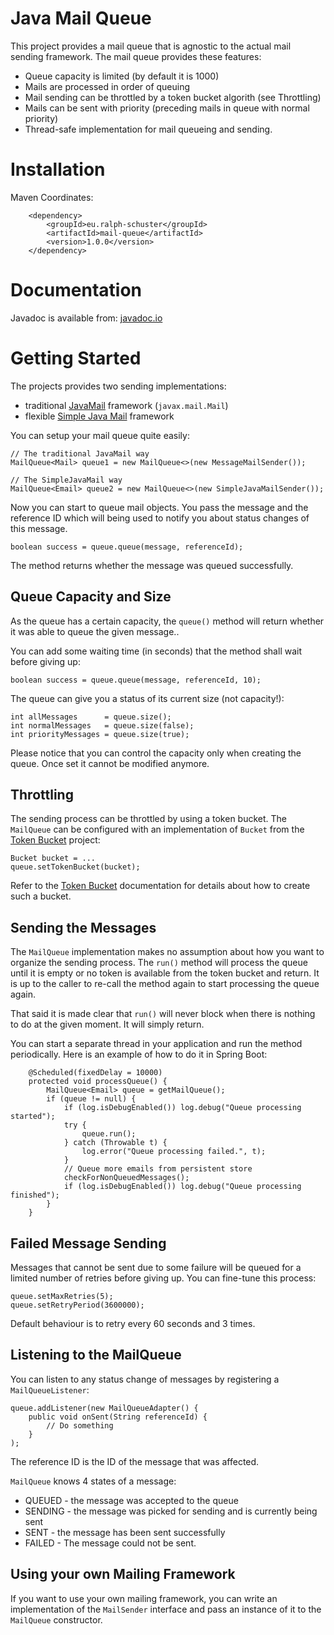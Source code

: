 # Java Mail Queue

This project provides a mail queue that is agnostic to the actual mail sending framework. The mail
queue provides these features:

- Queue capacity is limited (by default it is 1000)
- Mails are processed in order of queuing
- Mail sending can be throttled by a token bucket algorith (see Throttling)
- Mails can be sent with priority (preceding mails in queue with normal priority)
- Thread-safe implementation for mail queueing and sending.

# Installation

Maven Coordinates:

```
	<dependency>
		<groupId>eu.ralph-schuster</groupId>
		<artifactId>mail-queue</artifactId>
		<version>1.0.0</version>
	</dependency>
```

# Documentation

Javadoc is available from: [javadoc.io](https://www.javadoc.io/doc/eu.ralph-schuster/mail-queue)

# Getting Started

The projects provides two sending implementations: 

- traditional [JavaMail](https://javaee.github.io/javamail/) framework (`javax.mail.Mail`)
- flexible [Simple Java Mail](https://www.simplejavamail.org/) framework

You can setup your mail queue quite easily:

```
// The traditional JavaMail way
MailQueue<Mail> queue1 = new MailQueue<>(new MessageMailSender());

// The SimpleJavaMail way
MailQueue<Email> queue2 = new MailQueue<>(new SimpleJavaMailSender());

```

Now you can start to queue mail objects. You pass the message and the reference ID
which will being used to notify you about status changes of this message.

```
boolean success = queue.queue(message, referenceId);
```

The method returns whether the message was queued successfully.

## Queue Capacity and Size

As the queue has a certain capacity, the `queue()` method will return whether
it was able to queue the given message..

You can add some waiting time (in seconds) that the method shall wait before giving up:

```
boolean success = queue.queue(message, referenceId, 10);
```

The queue can give you a status of its current size (not capacity!):

```
int allMessages      = queue.size();
int normalMessages   = queue.size(false);
int priorityMessages = queue.size(true);
```

Please notice that you can control the capacity only when creating the queue. Once set
it cannot be modified anymore.

## Throttling

The sending process can be throttled by using a token bucket. The `MailQueue` can be
configured with an implementation of `Bucket` from the [Token Bucket](https://github.com/cowwoc/token-bucket)
project:

```
Bucket bucket = ...
queue.setTokenBucket(bucket);
```

Refer to the [Token Bucket](https://github.com/cowwoc/token-bucket) documentation for details about
how to create such a bucket.

## Sending the Messages

The `MailQueue` implementation makes no assumption about how you want to organize the
sending process. The `run()` method will process the queue until it is empty or
no token is available from the token bucket and return. It is up to the caller to re-call
the method again to start processing the queue again.

That said it is made clear that `run()` will never block when there is nothing to do at
the given moment. It will simply return.

You can start a separate thread in your application and run the method periodically. Here is
an example of how to do it in Spring Boot:

```
	@Scheduled(fixedDelay = 10000)
	protected void processQueue() {
		MailQueue<Email> queue = getMailQueue();
		if (queue != null) {
			if (log.isDebugEnabled()) log.debug("Queue processing started");
			try {
				queue.run();
			} catch (Throwable t) {
				log.error("Queue processing failed.", t);
			}
			// Queue more emails from persistent store
			checkForNonQueuedMessages();
			if (log.isDebugEnabled()) log.debug("Queue processing finished");
		}
	}
```


## Failed Message Sending

Messages that cannot be sent due to some failure will be queued for a limited number of retries
before giving up. You can fine-tune this process:

```
queue.setMaxRetries(5);
queue.setRetryPeriod(3600000);
```

Default behaviour is to retry every 60 seconds and 3 times.

## Listening to the MailQueue

You can listen to any status change of messages by registering a `MailQueueListener`:

```
queue.addListener(new MailQueueAdapter() {
	public void onSent(String referenceId) {
		// Do something
	}
);
```

The reference ID is the ID of the message that was affected.

`MailQueue` knows 4 states of a message:

- QUEUED - the message was accepted to the queue
- SENDING - the message was picked for sending and is currently being sent
- SENT - the message has been sent successfully
- FAILED - The message could not be sent.

## Using your own Mailing Framework

If you want to use your own mailing framework, you can write an implementation of the `MailSender`
interface and pass an instance of it to the `MailQueue` constructor.
